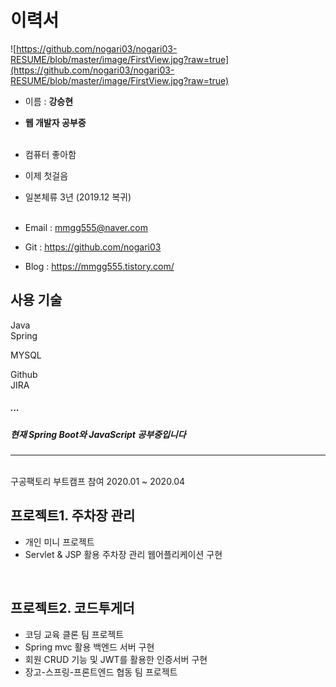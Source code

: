 
# 이력서
![https://github.com/nogari03/nogari03-RESUME/blob/master/image/FirstView.jpg?raw=true](https://github.com/nogari03/nogari03-RESUME/blob/master/image/FirstView.jpg?raw=true)

- 이름 : **강승현**
- **웹 개발자 공부중**
<br><br>
- 컴퓨터 좋아함
- 이제 첫걸음  

- 일본체류 3년 (2019.12 복귀)
<br><br>
- Email : mmgg555@naver.com
- Git : https://github.com/nogari03
- Blog : https://mmgg555.tistory.com/

## 사용 기술

Java  
Spring  

MYSQL  

Github   
JIRA  

##### ...
##### 현재 Spring Boot와 JavaScript 공부중입니다

----
<br>
구공팩토리 부트캠프 참여 2020.01 ~ 2020.04

## 프로젝트1. 주차장 관리   
- 개인 미니 프로젝트
- Servlet & JSP 활용 주차장 관리 웹어플리케이션 구현
<br>

## 프로젝트2. 코드투게더    
- 코딩 교육 클론 팀 프로젝트   
- Spring mvc 활용 백엔드 서버 구현   
- 회원 CRUD 기능 및 JWT를 활용한 인증서버 구현   
- 장고-스프링-프론트엔드 협동 팀 프로젝트
